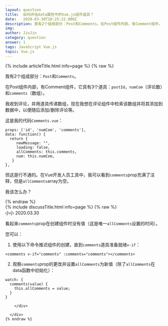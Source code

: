 ```yaml
---
layout: question
title:  如何评估data属性中的Vue.js组件道具？
date:   2020-03-30T10:25:22.000Z
description: 我有2个组成部分：Post和Comments。在Post组件内部，有Comment组件，它具有3个道具：postId，numCom（评论数）和comm...
img: 
author: JinJin
category: question
answer: 1
tags: JavaScript Vue.js
topic: Vue.js
---
```

<div class="article-root">
  <div class="article">
    {% include articleTitle.html info=page %}
    {% raw %}
    <div class="article-content"><p><font style="vertical-align: inherit;"><font style="vertical-align: inherit;">我有2个组成部分：</font></font><code>Post</code><font style="vertical-align: inherit;"><font style="vertical-align: inherit;">和</font></font><code>Comments</code><font style="vertical-align: inherit;"><font style="vertical-align: inherit;">。</font></font></p>

<p><font style="vertical-align: inherit;"><font style="vertical-align: inherit;">在Post组件内部，有Comment组件，它具有3个道具：</font></font><code>postId</code><font style="vertical-align: inherit;"><font style="vertical-align: inherit;">，</font></font><code>numCom</code><font style="vertical-align: inherit;"><font style="vertical-align: inherit;">（评论数）和</font></font><code>comments</code><font style="vertical-align: inherit;"><font style="vertical-align: inherit;">（数组）。</font></font></p>

<p><font style="vertical-align: inherit;"><font style="vertical-align: inherit;">我收到评论，并用道具传递数组，现在我想在评论组件中检索该数组并将其添加到数据中，以便随后添加/删除评论等。</font></font></p>

<p><font style="vertical-align: inherit;"><font style="vertical-align: inherit;">这是我的代码</font></font><code>Comments.vue</code><font style="vertical-align: inherit;"><font style="vertical-align: inherit;">：</font></font></p>

<pre><code>props: ['id', 'numCom', 'comments'],<font></font>
data: function() {<font></font>
  return {<font></font>
     newMessage: "",<font></font>
     loading: false,<font></font>
     allComments: this.comments,<font></font>
     num: this.numCom,<font></font>
   }<font></font>
},<font></font>
</code></pre>

<p><font style="vertical-align: inherit;"><font style="vertical-align: inherit;">但这是行不通的。</font><font style="vertical-align: inherit;">在Vue开发人员工具中，我可以看到</font></font><code>comments</code><font style="vertical-align: inherit;"><font style="vertical-align: inherit;">prop充满了注释，但是</font></font><code>allComments</code><font style="vertical-align: inherit;"><font style="vertical-align: inherit;">array为空。</font></font></p>

<p><font style="vertical-align: inherit;"><font style="vertical-align: inherit;">我该怎么办？</font></font></p></div>
    {% endraw %}
  </div>

  <div class="discuss-wrapper">
    {% include discussTitle.html info=page %}
    {% raw %}
    <div class="discuss-item">
        <div class="discuss-parent">
          <div class="discuss-meta">
            <span class="discuss-user">小小</span>
            <span class="discuss-time">2020.03.30</span>
          </div>
          <div class="discuss-comment"><p><font style="vertical-align: inherit;"><font style="vertical-align: inherit;">看起来</font></font><code>comments</code><font style="vertical-align: inherit;"><font style="vertical-align: inherit;">prop在创建组件时没有值（这是唯一</font></font><code>allComments</code><font style="vertical-align: inherit;"><font style="vertical-align: inherit;">设置的</font><font style="vertical-align: inherit;">时间</font><font style="vertical-align: inherit;">）。</font></font></p>

<p><font style="vertical-align: inherit;"><font style="vertical-align: inherit;">您可以：</font></font></p>

<ol>
<li><font style="vertical-align: inherit;"><font style="vertical-align: inherit;">使用以下命令推迟组件的创建，直到</font></font><code>comments</code><font style="vertical-align: inherit;"><font style="vertical-align: inherit;">道具准备就绪</font></font><code>v-if</code><font style="vertical-align: inherit;"><font style="vertical-align: inherit;">：</font></font></li>
</ol>



<pre><code>&lt;comments v-if="comments" :comments="comments"&gt;&lt;/comments&gt;
</code></pre>

<ol start="2">
<li><font style="vertical-align: inherit;"><font style="vertical-align: inherit;">观察</font></font><code>comments</code><font style="vertical-align: inherit;"><font style="vertical-align: inherit;">prop的</font><font style="vertical-align: inherit;">更改</font><font style="vertical-align: inherit;">并设置</font></font><code>allComments</code><font style="vertical-align: inherit;"><font style="vertical-align: inherit;">为新值（除了</font></font><code>allComments</code><font style="vertical-align: inherit;"><font style="vertical-align: inherit;">在data函数中</font><font style="vertical-align: inherit;">初始化</font><font style="vertical-align: inherit;">）：</font></font></li>
</ol>

<pre class="lang-js prettyprint-override"><code>watch: {<font></font>
  comments(value) {<font></font>
    this.allComments = value;<font></font>
  }<font></font>
}<font></font>
</code></pre></div>
        </div>
        
      </div>
    {% endraw %}
  </div>
<div>
